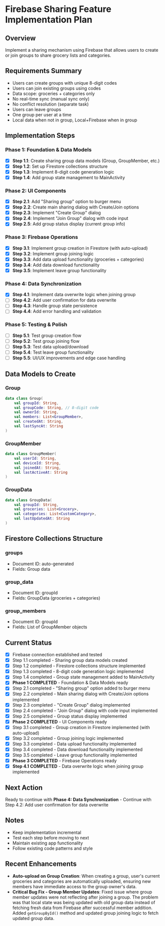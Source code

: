# Firebase Sharing Feature Implementation Plan

## Overview
Implement a sharing mechanism using Firebase that allows users to create or join groups to share grocery lists and categories.

## Requirements Summary
- Users can create groups with unique 8-digit codes
- Users can join existing groups using codes
- Data scope: groceries + categories only
- No real-time sync (manual sync only)
- No conflict resolution (separate task)
- Users can leave groups
- One group per user at a time
- Local data when not in group, Local+Firebase when in group

## Implementation Steps

### Phase 1: Foundation & Data Models
- [x] **Step 1.1**: Create sharing group data models (Group, GroupMember, etc.)
- [x] **Step 1.2**: Set up Firestore collections structure
- [x] **Step 1.3**: Implement 8-digit code generation logic
- [x] **Step 1.4**: Add group state management to MainActivity

### Phase 2: UI Components
- [x] **Step 2.1**: Add "Sharing group" option to burger menu
- [x] **Step 2.2**: Create main sharing dialog with Create/Join options
- [x] **Step 2.3**: Implement "Create Group" dialog
- [x] **Step 2.4**: Implement "Join Group" dialog with code input
- [x] **Step 2.5**: Add group status display (current group info)

### Phase 3: Firebase Operations
- [x] **Step 3.1**: Implement group creation in Firestore (with auto-upload)
- [x] **Step 3.2**: Implement group joining logic
- [x] **Step 3.3**: Add data upload functionality (groceries + categories)
- [x] **Step 3.4**: Add data download functionality
- [x] **Step 3.5**: Implement leave group functionality

### Phase 4: Data Synchronization
- [x] **Step 4.1**: Implement data overwrite logic when joining group
- [ ] **Step 4.2**: Add user confirmation for data overwrite
- [ ] **Step 4.3**: Handle group state persistence
- [ ] **Step 4.4**: Add error handling and validation

### Phase 5: Testing & Polish
- [ ] **Step 5.1**: Test group creation flow
- [ ] **Step 5.2**: Test group joining flow
- [ ] **Step 5.3**: Test data upload/download
- [ ] **Step 5.4**: Test leave group functionality
- [ ] **Step 5.5**: UI/UX improvements and edge case handling

## Data Models to Create

### Group
```kotlin
data class Group(
    val groupId: String,
    val groupCode: String, // 8-digit code
    val ownerId: String,
    val members: List<GroupMember>,
    val createdAt: String,
    val lastSyncAt: String
)
```

### GroupMember
```kotlin
data class GroupMember(
    val userId: String,
    val deviceId: String,
    val joinedAt: String,
    val lastActiveAt: String
)
```

### GroupData
```kotlin
data class GroupData(
    val groupId: String,
    val groceries: List<Grocery>,
    val categories: List<CustomCategory>,
    val lastUpdatedAt: String
)
```

## Firestore Collections Structure

### groups
- Document ID: auto-generated
- Fields: Group data

### group_data
- Document ID: groupId
- Fields: GroupData (groceries + categories)

### group_members
- Document ID: groupId
- Fields: List of GroupMember objects

## Current Status
- [x] Firebase connection established and tested
- [x] Step 1.1 completed - Sharing group data models created
- [x] Step 1.2 completed - Firestore collections structure implemented
- [x] Step 1.3 completed - 8-digit code generation logic implemented
- [x] Step 1.4 completed - Group state management added to MainActivity
- [x] **Phase 1 COMPLETED** - Foundation & Data Models ready
- [x] Step 2.1 completed - "Sharing group" option added to burger menu
- [x] Step 2.2 completed - Main sharing dialog with Create/Join options implemented
- [x] Step 2.3 completed - "Create Group" dialog implemented
- [x] Step 2.4 completed - "Join Group" dialog with code input implemented
- [x] Step 2.5 completed - Group status display implemented
- [x] **Phase 2 COMPLETED** - UI Components ready
- [x] Step 3.1 completed - Group creation in Firestore implemented (with auto-upload)
- [x] Step 3.2 completed - Group joining logic implemented
- [x] Step 3.3 completed - Data upload functionality implemented
- [x] Step 3.4 completed - Data download functionality implemented
- [x] Step 3.5 completed - Leave group functionality implemented
- [x] **Phase 3 COMPLETED** - Firebase Operations ready
- [x] **Step 4.1 COMPLETED** - Data overwrite logic when joining group implemented

## Next Action
Ready to continue with **Phase 4: Data Synchronization** - Continue with Step 4.2: Add user confirmation for data overwrite

## Notes
- Keep implementation incremental
- Test each step before moving to next
- Maintain existing app functionality
- Follow existing code patterns and style

## Recent Enhancements
- **Auto-upload on Group Creation**: When creating a group, user's current groceries and categories are automatically uploaded, ensuring new members have immediate access to the group owner's data.
- **Critical Bug Fix - Group Member Updates**: Fixed issue where group member updates were not reflecting after joining a group. The problem was that local state was being updated with old group data instead of fetching fresh data from Firebase after successful member addition. Added `getGroupById()` method and updated group joining logic to fetch updated group data.
